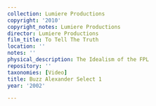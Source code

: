 ```yaml
---
collection: Lumiere Productions
copyright: '2010'
copyright_notes: Lumiere Productions
director: Lumiere Productions
film_title: To Tell The Truth
location: ''
notes: ''
physical_description: The Idealism of the FPL
repository: ''
taxonomies: [Video]
title: Buzz Alexander Select 1
year: '2002'

---
```

